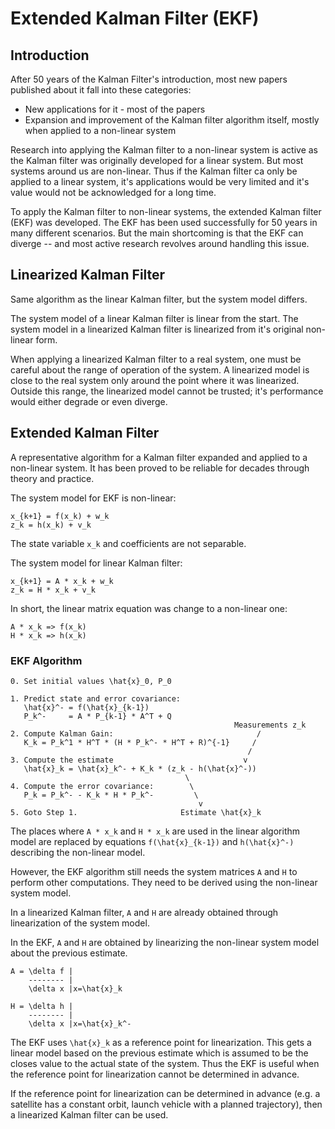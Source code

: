 # Extended Kalman Filter (EKF)

## Introduction

After 50 years of the Kalman Filter's introduction, most new papers published about it fall into these categories:
* New applications for it - most of the papers
* Expansion and improvement of the Kalman filter algorithm itself, mostly when applied to a non-linear system

Research into applying the Kalman filter to a non-linear system is active as the Kalman filter
was originally developed for a linear system. But most systems around us are non-linear.
Thus if the Kalman filter ca only be applied to a linear system, it's applications would be
very limited and it's value would not be acknowledged for a long time.

To apply the Kalman filter to non-linear systems, the extended Kalman filter (EKF) was developed. 
The EKF has been used successfully for 50 years in many different scenarios.
But the main shortcoming is that the EKF can diverge -- and most active research revolves around 
handling this issue. 

## Linearized Kalman Filter

Same algorithm as the linear Kalman filter, but the system model differs.

The system model of a linear Kalman filter is linear from the start.
The system model in a linearized Kalman filter is linearized from it's original non-linear form.

When applying a linearized Kalman filter to a real system, one must be careful about the
range of operation of the system. A linearized model is close to the real system
only around the point where it was linearized. Outside this range, the linearized model cannot be trusted;
it's performance would either degrade or even diverge. 

## Extended Kalman Filter

A representative algorithm for a Kalman filter expanded and applied to a non-linear system.
It has been proved to be reliable for decades through theory and practice.

The system model for EKF is non-linear:
```
x_{k+1} = f(x_k) + w_k
z_k = h(x_k) + v_k
```
The state variable `x_k` and coefficients are not separable.

The system model for linear Kalman filter:
```
x_{k+1} = A * x_k + w_k
z_k = H * x_k + v_k
```

In short, the linear matrix equation was change to a non-linear one:
```
A * x_k => f(x_k)
H * x_k => h(x_k)
```

### EKF Algorithm

```
0. Set initial values \hat{x}_0, P_0

1. Predict state and error covariance:
   \hat{x}^- = f(\hat{x}_{k-1})
   P_k^-     = A * P_{k-1} * A^T + Q
                                                  Measurements z_k
2. Compute Kalman Gain:                                /
   K_k = P_k^1 * H^T * (H * P_k^- * H^T + R)^{-1}     /
                                                     /
3. Compute the estimate                             v
   \hat{x}_k = \hat{x}_k^- + K_k * (z_k - h(\hat{x}^-))
                                       \
4. Compute the error covariance:        \
   P_k = P_k^- - K_k * H * P_k^-         \
                                          v
5. Goto Step 1.                       Estimate \hat{x}_k
```

The places where `A * x_k` and `H * x_k` are used in the linear algorithm model
are replaced by equations `f(\hat{x}_{k-1})` and `h(\hat{x}^-)` describing the non-linear model. 

However, the EKF algorithm still needs the system matrices `A` and `H` to
perform other computations. They need to be derived using the non-linear system model. 

In a linearized Kalman filter, `A` and `H` are already obtained through linearization
of the system model.

In the EKF, `A` and `H`  are obtained by linearizing the non-linear system model
about the previous estimate. 
```
A = \delta f |
    -------- |
    \delta x |x=\hat{x}_k 
    
H = \delta h |
    -------- |
    \delta x |x=\hat{x}_k^-     
```

The EKF uses `\hat{x}_k` as a reference point for linearization.
This gets a linear model based on the previous estimate which is assumed to be the closes
value to the actual state of the system. Thus the EKF is useful when the reference point for
linearization cannot be determined in advance. 

If the reference point for linearization can be determined in advance
(e.g. a satellite has a constant orbit, launch vehicle with a planned trajectory), 
then a linearized Kalman filter can be used. 


